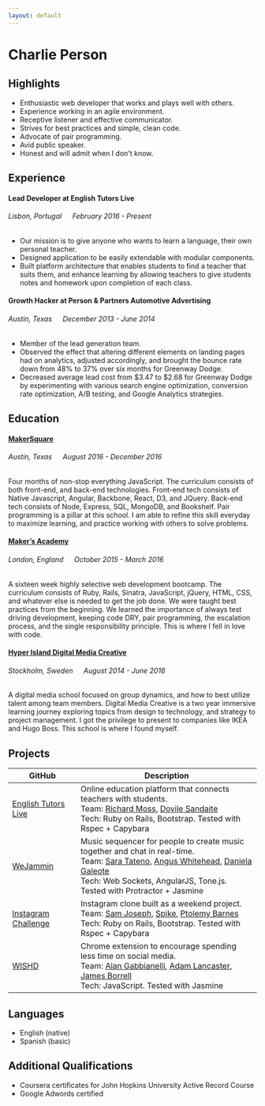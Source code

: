 ```yaml
---
layout: default
---
```

# Charlie Person

## Highlights

- Enthusiastic web developer that works and plays well with others.
- Experience working in an agile environment.
- Receptive listener and effective communicator.
- Strives for best practices and simple, clean code.
- Advocate of pair programming.
- Avid public speaker.
- Honest and will admit when I don't know.

## Experience

#### Lead Developer at English Tutors Live
###### Lisbon, Portugal &emsp; February 2016 - Present
- Our mission is to give anyone who wants to learn a language, their own personal teacher.
- Designed application to be easily extendable with modular components.
- Built platform architecture that enables students to find a teacher that suits them, and enhance learning by allowing teachers to give students notes and homework upon completion of each class.

#### Growth Hacker at Person & Partners Automotive Advertising
###### Austin, Texas &emsp; December 2013 - June 2014
- Member of the lead generation team.
- Observed the effect that altering different elements on landing pages had on analytics, adjusted accordingly, and brought the bounce rate down from 48% to 37% over six months for Greenway Dodge.
- Decreased average lead cost from $3.47 to $2.68 for Greenway Dodge by experimenting with various search engine optimization, conversion rate optimization, A/B testing, and Google Analytics strategies.

## Education

#### [MakerSquare]
###### Austin, Texas &emsp; August 2016 - December 2016
Four months of non-stop everything JavaScript. The curriculum consists of both front-end, and back-end technologies. Front-end tech consists of Native Javascript, Angular, Backbone, React, D3, and JQuery. Back-end tech consists of Node, Express, SQL, MongoDB, and Bookshelf. Pair programming is a pillar at this school. I am able to refine this skill everyday to maximize learning, and practice working with others to solve problems.

#### [Maker’s Academy]
###### London, England &emsp; October 2015 - March 2016
A sixteen week highly selective web development bootcamp. The curriculum consists of Ruby, Rails, Sinatra, JavaScript, jQuery, HTML, CSS, and whatever else is needed to get the job done. We were taught best practices from the beginning. We learned the importance of always test driving development, keeping code DRY, pair programming, the escalation process, and the single responsibility principle. This is where I fell in love with code.

#### [Hyper Island Digital Media Creative]
###### Stockholm, Sweden &emsp; August 2014 - June 2016
A digital media school focused on group dynamics, and how to best utilize talent among team members. Digital Media Creative is a two year immersive learning journey exploring topics from design to technology, and strategy to project management. I got the privilege to present to companies like IKEA and Hugo Boss. This school is where I found myself.

## Projects

| GitHub | Description |
|--------|-------------|
| [English Tutors Live] | Online education platform that connects teachers with students.<br>Team: [Richard Moss], [Dovile Sandaite]<br>Tech: Ruby on Rails, Bootstrap. Tested with Rspec + Capybara |
| [WeJammin] | Music sequencer for people to create music together and chat in real-time.<br>Team: [Sara Tateno], [Angus Whitehead], [Daniela Galeote]<br>Tech: Web Sockets, AngularJS, Tone.js. Tested with Protractor + Jasmine |
| [Instagram Challenge] | Instagram clone built as a weekend project.<br>Team: [Sam Joseph], [Spike], [Ptolemy Barnes]<br>Tech: Ruby on Rails, Bootstrap. Tested with Rspec + Capybara |
| [WISHD] | Chrome extension to encourage spending less time on social media.<br>Team: [Alan Gabbianelli], [Adam Lancaster], [James Borrell]<br>Tech: JavaScript. Tested with Jasmine |

## Languages

- English (native)
- Spanish (basic)

## Additional Qualifications

- Coursera certificates for John Hopkins University Active Record Course
- Google Adwords certified


[English Tutors Live]: https://github.com/englishtutorslive/etl
[Richard Moss]: https://github.com/ric9176
[Dovile Sandaite]: https://github.com/DovileSand

[WeJammin]: https://github.com/charlieperson/weJammin
[Sara Tateno]: https://github.com/saratateno
[Angus Whitehead]: https://github.com/angusjfw
[Daniela Galeote]: https://github.com/DanielaGSB

[Instagram Challenge]: https://github.com/charlieperson/instagram-challenge
[Sam Joseph]: https://github.com/tansaku
[Spike]: https://github.com/spike01
[Ptolemy Barnes]: https://github.com/ptolemybarnes

[WISHD]: https://github.com/charlieperson/WISHD
[Alan Gabbianelli]: https://github.com/AlanGabbianelli
[Adam Lancaster]: https://github.com/Adzz
[James Borrell]: https://github.com/JBorrell

[MakerSquare]: https://www.makersquare.com/
[Maker’s Academy]: http://www.makersacademy.com
[Hyper Island Digital Media Creative]: https://www.hyperisland.com
